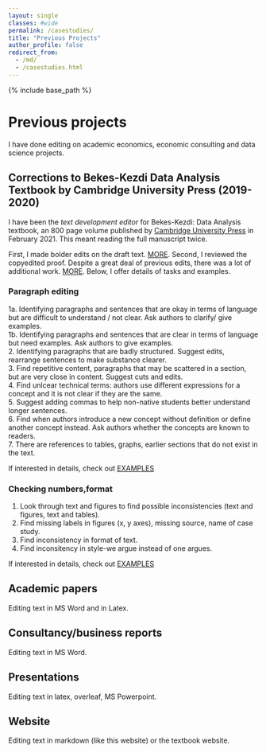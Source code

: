 ```yaml
---
layout: single
classes: #wide
permalink: /casestudies/
title: "Previous Projects"
author_profile: false
redirect_from:
  - /md/
  - /casestudies.html
---
```


{% include base_path %}


# Previous projects

I have done editing on academic economics, economic consulting and data science projects. 

## Corrections to Bekes-Kezdi Data Analysis Textbook by Cambridge University Press (2019-2020)

I have been the *text development editor* for Bekes-Kezdi: Data Analysis textbook, an 800 page volume published by [Cambridge University Press]() in February 2021. This meant reading the full manuscript twice. 

First, I made bolder edits on the draft text. [MORE](). Second, I reviewed the copyedited proof. Despite a great deal of previous edits, there was a lot of additional work. [MORE](). Below, I offer details of tasks and examples. 



### Paragraph editing

1a. Identifying paragraphs and sentences that are okay in terms of language but are difficult to understand / not clear. Ask authors to clarify/ give examples.   
1b. Identifying paragraphs and sentences that are clear in terms of language but need examples. Ask authors to give examples.   
2. Identifying paragraphs that are badly structured. Suggest edits, rearrange sentences to make substance clearer.  
3. Find repetitive content, paragraphs that may be scattered in a section, but are very close in content. Suggest cuts and edits.   
4. Find unlcear technical terms: authors use different expressions for a concept and it is not clear if they are the same.  
5. Suggest adding commas to help non-native students better understand longer sentences.  
6. Find when authors introduce a new concept without definition or define another concept instead. Ask authors whether the concepts are known to readers.  
7. There are references to tables, graphs, earlier sections that do not exist in the text.

If interested in details, check out [EXAMPLES](examples-edits)


### Checking numbers,format
1. Look through text and figures to find possible inconsistencies (text and figures, text and tables).  
2. Find missing labels in figures (x, y axes), missing source, name of case study. 
3. Find inconsistency in format of text. 
4. Find inconsitency in style-we argue instead of one argues.   

If interested in details, check out [EXAMPLES](examples-edits)


## Academic papers
Editing text in MS Word and in Latex.

## Consultancy/business reports
Editing text in MS Word.

## Presentations
Editing text in latex, overleaf, MS Powerpoint. 

## Website
Editing text in markdown (like this website) or the textbook website. 


